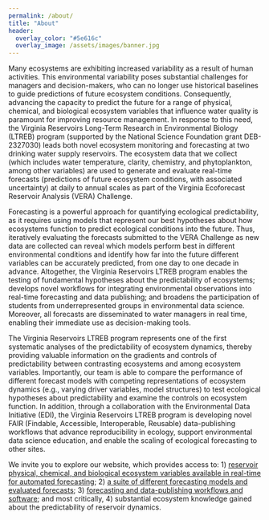 ```yaml
---
permalink: /about/
title: "About"
header:
  overlay_color: "#5e616c"
  overlay_image: /assets/images/banner.jpg
---
```

Many ecosystems are exhibiting increased variability as a result of human activities. This environmental variability poses substantial challenges for managers and decision-makers, who can no longer use historical baselines to guide predictions of future ecosystem conditions. Consequently, advancing the capacity to predict the future for a range of physical, chemical, and biological ecosystem variables that influence water quality is paramount for improving resource management. In response to this need, the Virginia Reservoirs Long-Term Research in Environmental Biology (LTREB) program (supported by the National Science Foundation grant DEB-2327030) leads both novel ecosystem monitoring and forecasting at two drinking water supply reservoirs. The ecosystem data that we collect (which includes water temperature, clarity, chemistry, and phytoplankton, among other variables) are used to generate and evaluate real-time forecasts (predictions of future ecosystem conditions, with associated uncertainty) at daily to annual scales as part of the Virginia Ecoforecast Reservoir Analysis (VERA) Challenge. 

Forecasting is a powerful approach for quantifying ecological predictability, as it requires using models that represent our best hypotheses about how ecosystems function to predict ecological conditions into the future. Thus, iteratively evaluating the forecasts submitted to the VERA Challenge as new data are collected can reveal which models perform best in different environmental conditions and identify how far into the future different variables can be accurately predicted, from one day to one decade in advance. Altogether, the Virginia Reservoirs LTREB program enables the testing of fundamental hypotheses about the predictability of ecosystems; develops novel workflows for integrating environmental observations into real-time forecasting and data publishing; and broadens the participation of students from underrepresented groups in environmental data science. Moreover, all forecasts are disseminated to water managers in real time, enabling their immediate use as decision-making tools.

The Virginia Reservoirs LTREB program represents one of the first systematic analyses of the predictability of ecosystem dynamics, thereby providing valuable information on the gradients and controls of predictability between contrasting ecosystems and among ecosystem variables. Importantly, our team is able to compare the performance of different forecast models with competing representations of ecosystem dynamics (e.g., varying driver variables, model structures) to test ecological hypotheses about predictability and examine the controls on ecosystem function. In addition, through a collaboration with the Environmental Data Initiative (EDI), the Virginia Reservoirs LTREB program is developing novel FAIR (Findable, Accessible, Interoperable, Reusable) data-publishing workflows that advance reproducibility in ecology, support environmental data science education, and enable the scaling of ecological forecasting to other sites. 

We invite you to explore our website, which provides access to: 1) [reservoir physical, chemical, and biological ecosystem variables available in real-time for automated forecasting](https://www.ltreb-reservoirs.org/data/); 2) [a suite of different forecasting models and evaluated forecasts](https://www.ltreb-reservoirs.org/vera4cast/); 3) [forecasting and data-publishing workflows and software](https://flare-forecast.org); and most critically, 4) substantial ecosystem knowledge gained about the predictability of reservoir dynamics.
